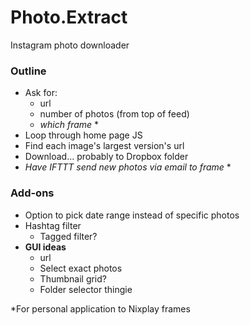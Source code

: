 # Photo.Extract
Instagram photo downloader

### Outline
  * Ask for:
    - url
    - number of photos (from top of feed)
    - *which frame* *
  * Loop through home page JS
  * Find each image's largest version's url
  * Download... probably to Dropbox folder
  * *Have IFTTT send new photos via email to frame* *
	
### Add-ons
  * Option to pick date range instead of specific photos
  * Hashtag filter
	* Tagged filter?
  * <b>GUI ideas</b>
    - url
    - Select exact photos
    - Thumbnail grid?
    - Folder selector thingie

*For personal application to Nixplay frames
